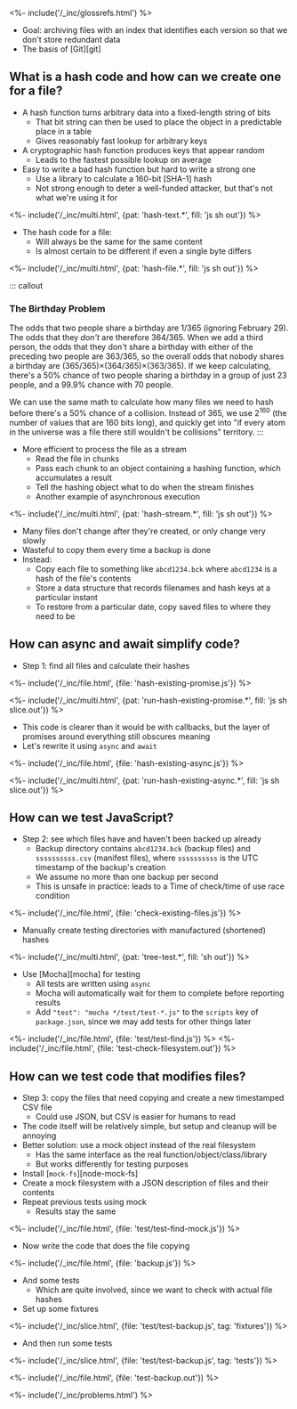 ---
---

<%- include('/_inc/glossrefs.html') %>

-   Goal: archiving files with an index that identifies each version so that we don't store redundant data
-   The basis of [Git][git]

## What is a hash code and how can we create one for a file?

-   A <g key="hash_function">hash function</g> turns arbitrary data into a fixed-length string of bits
    -   That bit string can then be used to place the object in a predictable place in a table
    -   Gives reasonably fast lookup for arbitrary keys
-   A <g key="cryptographic_hash_function">cryptographic hash function</g> produces keys that appear random
    -   Leads to the fastest possible lookup on average
-   Easy to write a bad hash function but hard to write a strong one
    -   Use a library to calculate a 160-bit [SHA-1] hash
    -   Not strong enough to deter a well-funded attacker, but that's not what we're using it for

<%- include('/_inc/multi.html', {pat: 'hash-text.*', fill: 'js sh out'}) %>

-   The hash code for a file:
    -   Will always be the same for the same content
    -   Is almost certain to be different if even a single byte differs

<%- include('/_inc/multi.html', {pat: 'hash-file.*', fill: 'js sh out'}) %>

::: callout
### The Birthday Problem

The odds that two people share a birthday are 1/365 (ignoring February 29).
The odds that they *don't* are therefore 364/365.
When we add a third person,
the odds that they don't share a birthday with either of the preceding two people are 363/365,
so the overall odds that nobody shares a birthday are (365/365)×(364/365)×(363/365).
If we keep calculating, there's a 50% chance of two people sharing a birthday in a group of just 23 people,
and a 99.9% chance with 70 people.

We can use the same math to calculate how many files we need to hash before there's a 50% chance of a collision.
Instead of 365, we use 2<sup>160</sup> (the number of values that are 160 bits long),
and quickly get into "if every atom in the universe was a file there still wouldn't be collisions" territory.
:::

-   More efficient to process the file as a <g key="stream">stream</g>
    -   Read the file in chunks
    -   Pass each chunk to an object containing a hashing function, which accumulates a result
    -   Tell the hashing object what to do when the stream finishes
    -   Another example of <g key="asynchronous">asynchronous</g> execution

<%- include('/_inc/multi.html', {pat: 'hash-stream.*', fill: 'js sh out'}) %>

-   Many files don't change after they're created, or only change very slowly
-   Wasteful to copy them every time a backup is done
-   Instead:
    -   Copy each file to something like `abcd1234.bck` where `abcd1234` is a hash of the file's contents
    -   Store a data structure that records filenames and hash keys at a particular instant
    -   To restore from a particular date, copy saved files to where they need to be

## How can async and await simplify code?

-   Step 1: find all files and calculate their hashes

<%- include('/_inc/file.html', {file: 'hash-existing-promise.js'}) %>

<%- include('/_inc/multi.html', {pat: 'run-hash-existing-promise.*', fill: 'js sh slice.out'}) %>

-   This code is clearer than it would be with callbacks, but the layer of promises around everything still obscures meaning
-   Let's rewrite it using `async` and `await`

<%- include('/_inc/file.html', {file: 'hash-existing-async.js'}) %>

<%- include('/_inc/multi.html', {pat: 'run-hash-existing-async.*', fill: 'js sh slice.out'}) %>

## How can we test JavaScript?

-   Step 2: see which files have and haven't been backed up already
    -   Backup directory contains `abcd1234.bck` (backup files) and `ssssssssss.csv` (manifest files),
        where `ssssssssss` is the <g key="utc">UTC</g> <g key="timestamp">timestamp</g> of the backup's creation
    -   We assume no more than one backup per second
    -   This is unsafe in practice: leads to a <g key="toctou">Time of check/time of use</g> <g key="race_condition">race condition</g>

<%- include('/_inc/file.html', {file: 'check-existing-files.js'}) %>

-   Manually create testing directories with manufactured (shortened) hashes

<%- include('/_inc/multi.html', {pat: 'tree-test.*', fill: 'sh out'}) %>

-   Use [Mocha][mocha] for testing
    -   All tests are written using `async`
    -   Mocha will automatically wait for them to complete before reporting results
    -   Add `"test": "mocha */test/test-*.js"` to the `scripts` key of `package.json`,
        since we may add tests for other things later

<%- include('/_inc/file.html', {file: 'test/test-find.js'}) %>
<%- include('/_inc/file.html', {file: 'test-check-filesystem.out'}) %>

## How can we test code that modifies files?

-   Step 3: copy the files that need copying and create a new timestamped <g key="csv">CSV</g> file
    -   Could use JSON, but CSV is easier for humans to read
-   The code itself will be relatively simple, but setup and cleanup will be annoying
-   Better solution: use a <g key="mock_object">mock object</g> instead of the real filesystem
    -   Has the same interface as the real function/object/class/library
    -   But works differently for testing purposes
-   Install [`mock-fs`][node-mock-fs]
-   Create a mock filesystem with a JSON description of files and their contents
-   Repeat previous tests using mock
    -   Results stay the same

<%- include('/_inc/file.html', {file: 'test/test-find-mock.js'}) %>

-   Now write the code that does the file copying

<%- include('/_inc/file.html', {file: 'backup.js'}) %>

-   And some tests
    -   Which are quite involved, since we want to check with actual file hashes
-   Set up some fixtures

<%- include('/_inc/slice.html', {file: 'test/test-backup.js', tag: 'fixtures'}) %>

-   And then run some tests

<%- include('/_inc/slice.html', {file: 'test/test-backup.js', tag: 'tests'}) %>

<%- include('/_inc/file.html', {file: 'test-backup.out'}) %>

<%- include('/_inc/problems.html') %>
